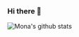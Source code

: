 ### Hi there 👋

![Mona's github stats](https://github-readme-stats.vercel.app/api?username=mona-miga&show_icons=true)

